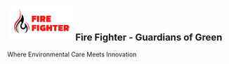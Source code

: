 ## <img src='./fighterlogo (1).png' height='80px' width='150px'/> Fire Fighter - Guardians of Green
Where Environmental Care Meets Innovation
